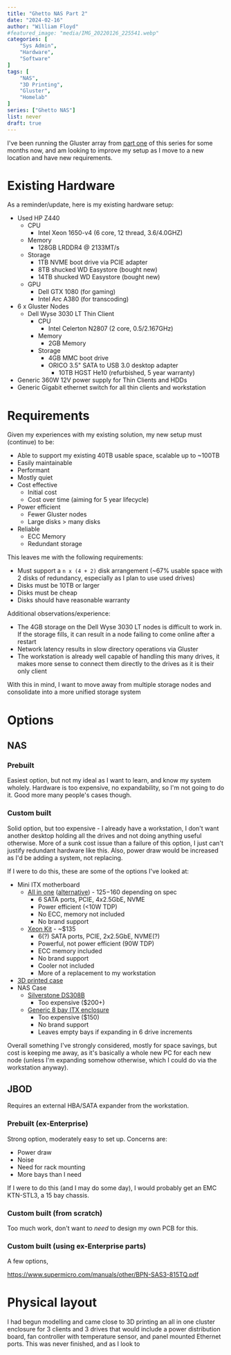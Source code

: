 ```yaml
---
title: "Ghetto NAS Part 2"
date: "2024-02-16"
author: "William Floyd"
#featured_image: "media/IMG_20220126_225541.webp"
categories: [
    "Sys Admin",
    "Hardware",
    "Software"
]
tags: [
    "NAS",
    "3D Printing",
    "Gluster",
    "Homelab"
]
series: ["Ghetto NAS"]
list: never
draft: true
---
```


I've been running the Gluster array from [part one](../ghetto-nas-part-01/) of this series for some months now, and am looking to improve my setup as I move to a new location and have new requirements.

# Existing Hardware

As a reminder/update, here is my existing hardware setup:

* Used HP Z440
    * CPU
        * Intel Xeon 1650-v4 (6 core, 12 thread, 3.6/4.0GHZ)
    * Memory
        * 128GB LRDDR4 @ 2133MT/s
    * Storage
        * 1TB NVME boot drive via PCIE adapter
        * 8TB shucked WD Easystore (bought new)
        * 14TB shucked WD Easystore (bought new)
    * GPU
        * Dell GTX 1080 (for gaming)
        * Intel Arc A380 (for transcoding)
* 6 x Gluster Nodes
    * Dell Wyse 3030 LT Thin Client
        * CPU
            * Intel Celerton N2807 (2 core, 0.5/2.167GHz)
        * Memory
            * 2GB Memory
        * Storage
            * 4GB MMC boot drive
            * ORICO 3.5" SATA to USB 3.0 desktop adapter
                * 10TB HGST He10 (refurbished, 5 year warranty)
* Generic 360W 12V power supply for Thin Clients and HDDs
* Generic Gigabit ethernet switch for all thin clients and workstation

# Requirements

Given my experiences with my existing solution, my new setup must (continue) to be:
* Able to support my existing 40TB usable space, scalable up to ~100TB
* Easily maintainable
* Performant
* Mostly quiet
* Cost effective
    * Initial cost
    * Cost over time (aiming for 5 year lifecycle)
* Power efficient
    * Fewer Gluster nodes
    * Large disks > many disks
* Reliable
    * ECC Memory
    * Redundant storage

This leaves me with the following requirements:
* Must support a `n x (4 + 2)` disk arrangement (~67% usable space with 2 disks of redundancy, especially as I plan to use used drives)
* Disks must be 10TB or larger
* Disks must be cheap
* Disks should have reasonable warranty

Additional observations/experience:
* The 4GB storage on the Dell Wyse 3030 LT nodes is difficult to work in. If the storage fills, it can result in a node failing to come online after a restart
* Network latency results in slow directory operations via Gluster
* The workstation is already well capable of handling this many drives, it makes more sense to connect them directly to the drives as it is their only client

With this in mind, I want to move away from multiple storage nodes and consolidate into a more unified storage system

# Options

## NAS

### Prebuilt

Easiest option, but not my ideal as I want to learn, and know my system wholely.
Hardware is too expensive, no expandability, so I'm not going to do it.
Good more many people's cases though.

### Custom built

Solid option, but too expensive - I already have a workstation, I don't want another desktop holding all the drives and not doing anything useful otherwise. More of a sunk cost issue than a failure of this option, I just can't justify redundant hardware like this. Also, power draw would be increased as I'd be adding a system, not replacing.

If I were to do this, these are some of the options I've looked at:
* Mini ITX motherboard
    * [All in one](https://www.aliexpress.us/item/3256806141617147.html) ([alternative](https://www.aliexpress.us/item/3256806353828287.html)) - $125-$160 depending on spec
      * 6 SATA ports, PCIE, 4x2.5GbE, NVME
      * Power efficient (<10W TDP)
      * No ECC, memory not included
      * No brand support
    * [Xeon Kit](https://www.aliexpress.us/item/3256805579918121.html) - ~$135
      * 6(?) SATA ports, PCIE, 2x2.5GbE, NVME(?)
      * Powerful, not power efficient (90W TDP)
      * ECC memory included
      * No brand support
      * Cooler not included
      * More of a replacement to my workstation
* [3D printed case](https://modcase.com.au/products/nas)
* NAS Case
  * [Silverstone DS308B](https://www.silverstonetek.com/en/product/info/server-nas/DS380/)
    * Too expensive ($200+)
  * [Generic 8 bay ITX enclosure](https://www.amazon.com/KCMconmey-Internal-Compatible-Backplane-Enclosure/dp/B0BXKSS8YY/)
    * Too expensive ($150)
    * No brand support
    * Leaves empty bays if expanding in 6 drive increments

Overall something I've strongly considered, mostly for space savings, but cost is keeping me away, as it's basically a whole new PC for each new node (unless I'm expanding somehow otherwise, which I could do via the workstation anyway).

## JBOD

Requires an external HBA/SATA expander from the workstation. 

### Prebuilt (ex-Enterprise)

Strong option, moderately easy to set up.
Concerns are:
* Power draw
* Noise
* Need for rack mounting
* More bays than I need

If I were to do this (and I may do some day), I would probably get an EMC KTN-STL3, a 15 bay chassis.

### Custom built (from scratch)

Too much work, don't want to *need* to design my own PCB for this.

### Custom built (using ex-Enterprise parts)

A few options,

https://www.supermicro.com/manuals/other/BPN-SAS3-815TQ.pdf

# Physical layout

I had begun modelling and came close to 3D printing an all in one cluster enclosure for 3 clients and 3 drives that would include a power distribution board, fan controller with temperature sensor, and panel mounted Ethernet ports.
This was never finished, and as I look to 